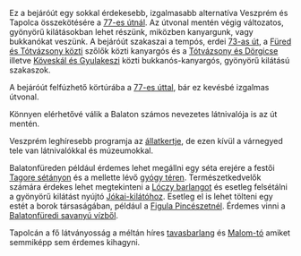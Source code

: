 Ez a bejáróút egy sokkal érdekesebb, izgalmasabb alternatíva Veszprém és Tapolca összekötésére a [77-es útnál](#77). Az útvonal mentén végig változatos, gyönyörű kilátásokban lehet részünk, miközben kanyargunk, vagy bukkanókat veszünk. A bejáróút szakaszai a tempós, erdei [73-as út](#73), a [Füred és Tótvázsony közti](#BalatonfuredTotvazsony) szőlők közti kanyargós és a [Tótvázsony és Dörgicse](#TotvazsonyDorgicse) illetve [Köveskál és Gyulakeszi](#KoveskalGyulakeszi) közti bukkanós-kanyargós, gyönyörű kilátású szakaszok.

A bejáróút felfúzhető körtúrába a [77-es úttal](#77), bár ez kevésbé izgalmas útvonal.

Könnyen elérhetővé válik a Balaton számos nevezetes látnivalója is az út mentén.

Veszprém leghíresebb programja az [állatkertje](https://welovebalaton.hu/hely/veszpremi-allatkert-kittenberger-kalman-noveny-es-vadaspark), de ezen kívül a várnegyed tele van látnivalókkal és múzeumokkal.

Balatonfüreden például érdemes lehet megállni egy séta erejére a festői [Tagore sétányon](https://welovebalaton.hu/hely/balatonfuredi-tagore-setany) és a mellette lévő [gyógy téren](https://goo.gl/maps/E8yXhkTof13GN6PU9). Természetkedvelők számára érdekes lehet megtekinteni a [Lóczy barlangot](https://welovebalaton.hu/hely/loczy-barlang) és esetleg felsétálni a gyönyörű kilátást nyújtó [Jókai-kilátóhoz](https://welovebalaton.hu/hely/jokai-kilato). Esetleg el is lehet tölteni egy estét a borok társaságában, például a [Figula Pincészetnél](https://figula.hu/). Érdemes vinni a [Balatonfüredi savanyú vízből](https://goo.gl/maps/yofAbtFvwppeiX4U6).

Tapolcán a fő látványosság a méltán híres [tavasbarlang](https://welovebalaton.hu/hely/tapolcai-tavasbarlang) és [Malom-tó](https://welovebalaton.hu/hely/malom-to) amiket semmiképp sem érdemes kihagyni.